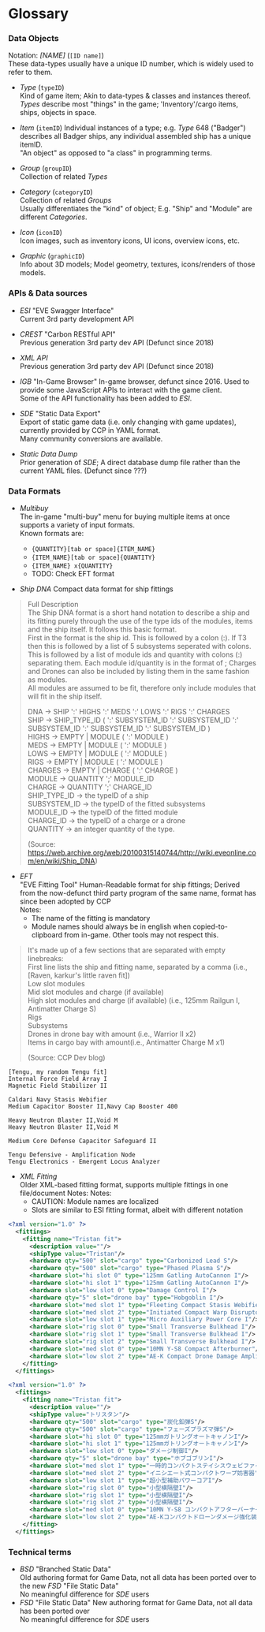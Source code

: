 # Glossary

### Data Objects

Notation: *[NAME]* (`[ID name]`)  
These data-types usually have a unique ID number, which is widely used to refer to them.

* *Type* (`typeID`)  
  Kind of game item; Akin to data-types & classes and instances thereof.  
  *Types* describe most "things" in the game; 'Inventory'/cargo items, ships, objects in space.  
* *Item* (`itemID`)
  Individual instances of a type; e.g. *Type* 648 ("Badger") describes all Badger ships, any individual assembled ship has a unique itemID.  
  "An object" as opposed to "a class" in programming terms.
* *Group* (`groupID`)  
  Collection of related *Types*
* *Category* (`categoryID`)  
  Collection of related *Groups*  
  Usually differentiates the "kind" of object; E.g. "Ship" and "Module" are different *Categories*.

* *Icon* (`iconID`)  
  Icon images, such as inventory icons, UI icons, overview icons, etc.
* *Graphic* (`graphicID`)  
  Info about 3D models; Model geometry, textures, icons/renders of those models.

### APIs & Data sources

* *ESI* "EVE Swagger Interface"  
  Current 3rd party development API
* *CREST* "Carbon RESTful API"  
  Previous generation 3rd party dev API (Defunct since 2018)
* *XML API*  
  Previous generation 3rd party dev API (Defunct since 2018)
* *IGB* "In-Game Browser"
  In-game browser, defunct since 2016. Used to provide some JavaScript APIs to interact with the game client.  
  Some of the API functionality has been added to *ESI*.

* *SDE* "Static Data Export"  
  Export of static game data (i.e. only changing with game updates), currently provided by CCP in YAML format.  
  Many community conversions are available.
* *Static Data Dump*  
  Prior generation of *SDE*; A direct database dump file rather than the current YAML files. (Defunct since ???)

### Data Formats
* *Multibuy*  
  The in-game "multi-buy" menu for buying multiple items at once supports a variety of input formats.  
  Known formats are:
  * `{QUANTITY}[tab or space]{ITEM_NAME}`
  * `{ITEM_NAME}[tab or space]{QUANTITY}`
  * `{ITEM_NAME} x{QUANTITY}`
  * TODO: Check EFT format

* *Ship DNA*
  Compact data format for ship fittings
> Full Description  
> The Ship DNA format is a short hand notation to describe a ship and its fitting purely through the use of the type ids of the modules, items and the ship itself. It follows this basic format.  
> First in the format is the ship id. This is followed by a colon (:). If T3 then this is followed by a list of 5 subsystems seperated with colons. This is followed by a list of module ids and quantity with colons (:) separating them. Each module id/quantity is in the format of <moduleID>;<quantity> Charges and Drones can also be included by listing them in the same fashion as modules.  
> All modules are assumed to be fit, therefore only include modules that will fit in the ship itself.
>
> DNA -> SHIP ':' HIGHS ':' MEDS ':' LOWS ':' RIGS ':' CHARGES  
> SHIP -> SHIP_TYPE_ID ( ':' SUBSYSTEM_ID ':' SUBSYSTEM_ID ':' SUBSYSTEM_ID ':' SUBSYSTEM_ID ':' SUBSYSTEM_ID )  
> HIGHS -> EMPTY | MODULE ( ':' MODULE )  
> MEDS -> EMPTY | MODULE ( ':' MODULE )  
> LOWS -> EMPTY | MODULE ( ':' MODULE )  
> RIGS -> EMPTY | MODULE ( ':' MODULE )  
> CHARGES -> EMPTY | CHARGE ( ':' CHARGE )  
> MODULE -> QUANTITY ';' MODULE_ID  
> CHARGE -> QUANTITY ';' CHARGE_ID  
> SHIP_TYPE_ID -> the typeID of a ship  
> SUBSYSTEM_ID -> the typeID of the fitted subsystems  
> MODULE_ID -> the typeID of the fitted module  
> CHARGE_ID -> the typeID of a charge or a drone  
> QUANTITY -> an integer quantity of the type.
>
> (Source: https://web.archive.org/web/20100315140744/http://wiki.eveonline.com/en/wiki/Ship_DNA)

* *EFT*  
  "EVE Fitting Tool" Human-Readable format for ship fittings; Derived from the now-defunct third party program of the same name, format has since been adopted by CCP  
  Notes:
  * The name of the fitting is mandatory
  * Module names should always be in english when copied-to-clipboard from in-game. Other tools may not respect this.
> It's made up of a few sections that are separated with empty linebreaks:  
> First line lists the ship and fitting name, separated by a comma (i.e., [Raven, karkur's little raven fit])  
> Low slot modules  
> Mid slot modules and charge (if available)  
> High slot modules and charge (if available) (i.e., 125mm Railgun I, Antimatter Charge S)  
> Rigs  
> Subsystems  
> Drones in drone bay with amount (i.e., Warrior II x2)  
> Items in cargo bay with amount(i.e., Antimatter Charge M x1)
>
> (Source: CCP Dev blog)

```
[Tengu, my random Tengu fit]  
Internal Force Field Array I  
Magnetic Field Stabilizer II  
  
Caldari Navy Stasis Webifier  
Medium Capacitor Booster II,Navy Cap Booster 400  
  
Heavy Neutron Blaster II,Void M  
Heavy Neutron Blaster II,Void M  
  
Medium Core Defense Capacitor Safeguard II  
  
Tengu Defensive - Amplification Node  
Tengu Electronics - Emergent Locus Analyzer  
```

* *XML Fitting*  
  Older XML-based fitting format, supports multiple fittings in one file/document  Notes:
  Notes:
  * CAUTION: Module names are localized
  * Slots are similar to ESI fitting format, albeit with different notation
```XML
<?xml version="1.0" ?>
  <fittings>
    <fitting name="Tristan fit">
      <description value=""/>
      <shipType value="Tristan"/>
      <hardware qty="500" slot="cargo" type="Carbonized Lead S"/>
      <hardware qty="500" slot="cargo" type="Phased Plasma S"/>
      <hardware slot="hi slot 0" type="125mm Gatling AutoCannon I"/>
      <hardware slot="hi slot 1" type="125mm Gatling AutoCannon I"/>
      <hardware slot="low slot 0" type="Damage Control I"/>
      <hardware qty="5" slot="drone bay" type="Hobgoblin I"/>
      <hardware slot="med slot 1" type="Fleeting Compact Stasis Webifier"/>
      <hardware slot="med slot 2" type="Initiated Compact Warp Disruptor"/>
      <hardware slot="low slot 1" type="Micro Auxiliary Power Core I"/>
      <hardware slot="rig slot 0" type="Small Transverse Bulkhead I"/>
      <hardware slot="rig slot 1" type="Small Transverse Bulkhead I"/>
      <hardware slot="rig slot 2" type="Small Transverse Bulkhead I"/>
      <hardware slot="med slot 0" type="10MN Y-S8 Compact Afterburner"/>
      <hardware slot="low slot 2" type="AE-K Compact Drone Damage Amplifier"/>
    </fitting>
  </fittings>
```
```XML Japanese UI language
<?xml version="1.0" ?>
  <fittings>
    <fitting name="Tristan fit">
      <description value=""/>
      <shipType value="トリスタン"/>
      <hardware qty="500" slot="cargo" type="炭化鉛弾S"/>
      <hardware qty="500" slot="cargo" type="フェーズプラズマ弾S"/>
      <hardware slot="hi slot 0" type="125mmガトリングオートキャノンI"/>
      <hardware slot="hi slot 1" type="125mmガトリングオートキャノンI"/>
      <hardware slot="low slot 0" type="ダメージ制御I"/>
      <hardware qty="5" slot="drone bay" type="ホブゴブリンI"/>
      <hardware slot="med slot 1" type="一時的コンパクトステイシスウェビファイヤー"/>
      <hardware slot="med slot 2" type="イニシエート式コンパクトワープ妨害器"/>
      <hardware slot="low slot 1" type="超小型補助パワーコアI"/>
      <hardware slot="rig slot 0" type="小型横隔壁I"/>
      <hardware slot="rig slot 1" type="小型横隔壁I"/>
      <hardware slot="rig slot 2" type="小型横隔壁I"/>
      <hardware slot="med slot 0" type="10MN Y-S8 コンパクトアフターバーナー"/>
      <hardware slot="low slot 2" type="AE-Kコンパクトドローンダメージ強化装置"/>
    </fitting>
  </fittings>
```

### Technical terms

* *BSD* "Branched Static Data"  
  Old authoring format for Game Data, not all data has been ported over to the new *FSD* "File Static Data"  
  No meaningful difference for *SDE* users
* *FSD* "File Static Data"
  New authoring format for Game Data, not all data has been ported over  
  No meaningful difference for *SDE* users